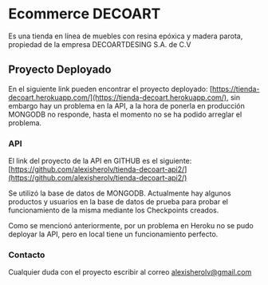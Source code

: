 # Ecommerce DECOART

Es una tienda en línea de muebles con resina epóxica y madera parota, propiedad de la empresa DECOARTDESING S.A. de C.V

## Proyecto Deployado

En el siguiente link pueden encontrar el proyecto deployado: [https://tienda-decoart.herokuapp.com/](https://tienda-decoart.herokuapp.com/), sin embargo hay un problema en la API, a la hora de ponerla en producción MONGODB no responde, hasta el momento no se ha podido arreglar el problema.

### API

El link del proyecto de la API en GITHUB es el siguiente: [https://github.com/alexisherolv/tienda-decoart-api2/](https://github.com/alexisherolv/tienda-decoart-api2/)

Se utilizó la base de datos de MONGODB. Actualmente hay algunos productos y usuarios en la base de datos de prueba para probar el funcionamiento de la misma mediante los Checkpoints creados.

Como se mencionó anteriormente, por un problema en Heroku no se pudo deployar la API, pero en local tiene un funcionamiento perfecto.

### Contacto

Cualquier duda con el proyecto escribir al correo alexisherolv@gmail.com